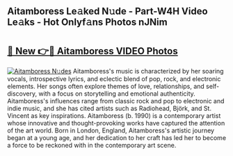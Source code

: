 ## Aitamboress Le𝚊ked N𝚞de - Part-W4H Video Le𝚊ks - Hot Onlyf𝚊ns Photos nJNim

# <h2><a href="http://ab99986.deff.icu/?id=Aitamboress">🔗 New 👉🔴 Aitamboress VIDEO Photos</a></h2>

[![Aitamboress N𝚞des](https://i.imgur.com/rIISA9y.gif)](http://ab99986.deff.icu/?id=Aitamboress)
Aitamboress's music is characterized by her soaring vocals, introspective lyrics, and eclectic blend of pop, rock, and electronic elements. Her songs often explore themes of love, relationships, and self-discovery, with a focus on storytelling and emotional authenticity. Aitamboress's influences range from classic rock and pop to electronic and indie music, and she has cited artists such as Radiohead, Björk, and St. Vincent as key inspirations. Aitamboress (b. 1990) is a contemporary artist whose innovative and thought-provoking works have captured the attention of the art world. Born in London, England, Aitamboress's artistic journey began at a young age, and her dedication to her craft has led her to become a force to be reckoned with in the contemporary art scene.
